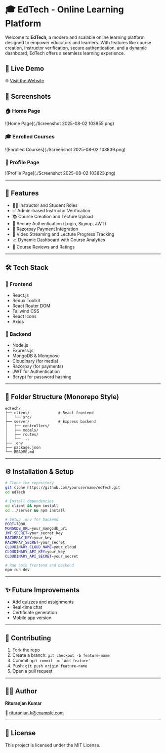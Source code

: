 
# 🎓 EdTech - Online Learning Platform

Welcome to **EdTech**, a modern and scalable online learning platform designed to empower educators and learners. With features like course creation, instructor verification, secure authentication, and a dynamic dashboard, EdTech offers a seamless learning experience.

## 🚀 Live Demo

🌐 [Visit the Website](https://ed-tech-frontend-two.vercel.app)

## 📸 Screenshots

### 🏠 Home Page
![Home Page](./Screenshot 2025-08-02 103855.png)

### 🎓 Enrolled Courses
![Enrolled Courses](./Screenshot 2025-08-02 103839.png)

### 👤 Profile Page
![Profile Page](./Screenshot 2025-08-02 103823.png)

---

## 🧩 Features

- 🧑‍🏫 Instructor and Student Roles
- ✅ Admin-based Instructor Verification
- 📚 Course Creation and Lecture Upload
- 🔐 Secure Authentication (Login, Signup, JWT)
- 🛒 Razorpay Payment Integration
- 🎥 Video Streaming and Lecture Progress Tracking
- 📈 Dynamic Dashboard with Course Analytics
- 📝 Course Reviews and Ratings

---

## 🛠️ Tech Stack

### 🔹 Frontend
- React.js
- Redux Toolkit
- React Router DOM
- Tailwind CSS
- React Icons
- Axios

### 🔹 Backend
- Node.js
- Express.js
- MongoDB & Mongoose
- Cloudinary (for media)
- Razorpay (for payments)
- JWT for Authentication
- Bcrypt for password hashing

---

## 📁 Folder Structure (Monorepo Style)

```
edTech/
├── client/             # React frontend
│   └── src/
├── server/             # Express backend
│   ├── controllers/
│   ├── models/
│   ├── routes/
│   └── ...
├── .env
├── package.json
└── README.md
```

---

## ⚙️ Installation & Setup

```bash
# Clone the repository
git clone https://github.com/yourusername/edTech.git
cd edTech

# Install dependencies
cd client && npm install
cd ../server && npm install

# Setup .env for backend
PORT=7000
MONGODB_URL=your_mongodb_uri
JWT_SECRET=your_secret_key
RAZORPAY_KEY=your_key
RAZORPAY_SECRET=your_secret
CLOUDINARY_CLOUD_NAME=your_cloud
CLOUDINARY_API_KEY=your_key
CLOUDINARY_API_SECRET=your_secret

# Run both frontend and backend
npm run dev
```

---

## ✨ Future Improvements

- Add quizzes and assignments
- Real-time chat
- Certificate generation
- Mobile app version

---

## 🤝 Contributing

1. Fork the repo
2. Create a branch: `git checkout -b feature-name`
3. Commit: `git commit -m 'Add feature'`
4. Push: `git push origin feature-name`
5. Open a pull request

---

## 🧑‍💻 Author

**Rituranjan Kumar**  

📧 rituranjan.k@example.com

---

## 📄 License

This project is licensed under the MIT License.
